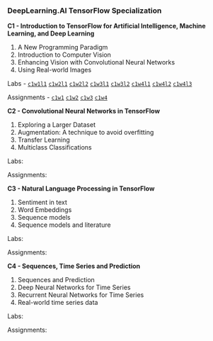 ### DeepLearning.AI TensorFlow Specialization

**C1 - Introduction to TensorFlow for Artificial Intelligence, Machine Learning, and Deep Learning**
1. A New Programming Paradigm
2. Introduction to Computer Vision
3. Enhancing Vision with Convolutional Neural Networks
4. Using Real-world Images

Labs - 
[`c1w1l1`](https://nbviewer.org/github/danielphan-dp/tf-specialization/blob/main/google-collab-notebooks/C1/C1_W1_Lab_1_hello_world_nn.ipynb)
[`c1w2l1`](https://nbviewer.org/github/danielphan-dp/tf-specialization/blob/main/google-collab-notebooks/C1/C1_W2_Lab_1_beyond_hello_world.ipynb) 
[`c1w2l2`](https://nbviewer.org/github/danielphan-dp/tf-specialization/blob/main/google-collab-notebooks/C1/C1_W2_Lab_2_callbacks.ipynb)
[`c1w3l1`](https://nbviewer.org/github/danielphan-dp/tf-specialization/blob/main/google-collab-notebooks/C1/C1_W3_Lab_1_improving_accuracy_using_convolutions.ipynb)
[`c1w3l2`](https://nbviewer.org/github/danielphan-dp/tf-specialization/blob/main/google-collab-notebooks/C1/C1_W3_Lab_2_exploring_convolutions.ipynb)
[`c1w4l1`](https://nbviewer.org/github/danielphan-dp/tf-specialization/blob/main/google-collab-notebooks/C1/C1_W4_Lab_1_image_generator_no_validation.ipynb)
[`c1w4l2`](https://nbviewer.org/github/danielphan-dp/tf-specialization/blob/main/google-collab-notebooks/C1/C1_W4_Lab_2_image_generator_with_validation.ipynb)
[`c1w4l3`](https://nbviewer.org/github/danielphan-dp/tf-specialization/blob/main/google-collab-notebooks/C1/C1_W4_Lab_3_compacted_images.ipynb)

Assignments -
[`c1w1`](https://nbviewer.org/github/danielphan-dp/tf-specialization/blob/main/graded-notebooks/C1/C1W1_Assignment.ipynb)
[`c1w2`](https://nbviewer.org/github/danielphan-dp/tf-specialization/blob/main/graded-notebooks/C1/C1W2_Assignment.ipynb)
[`c1w3`](https://nbviewer.org/github/danielphan-dp/tf-specialization/blob/main/graded-notebooks/C1/C1W3_Assignment.ipynb)
[`c1w4`](https://nbviewer.org/github/danielphan-dp/tf-specialization/blob/main/graded-notebooks/C1/C1W4_Assignment.ipynb)

**C2 - Convolutional Neural Networks in TensorFlow**
1. Exploring a Larger Dataset
2. Augmentation: A technique to avoid overfitting
3. Transfer Learning
4. Multiclass Classifications

Labs:

Assignments:

**C3 - Natural Language Processing in TensorFlow**
1. Sentiment in text
3. Word Embeddings
4. Sequence models
5. Sequence models and literature

Labs:

Assignments:

**C4 - Sequences, Time Series and Prediction**
1. Sequences and Prediction
2. Deep Neural Networks for Time Series
3. Recurrent Neural Networks for Time Series
4. Real-world time series data

Labs:

Assignments:
